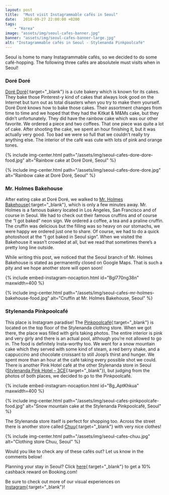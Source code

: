 ```yaml
---
layout: post
title:  "Must visit Instagrammable cafés in Seoul"
date:   2018-09-27 22:00:00 +0200
tags:
    - "Korea"
image: "assets/img/seoul-cafes-banner.jpg"
banner: "assets/img/seoul-cafes-banner-large.jpg"
alt: "Instagrammable cafés in Seoul - Stylenanda Pinkpoolcafé"
---
```


Seoul is home to many Instagrammable cafés, so we decided to do some café-hopping. The following three cafés are absolutele must visits when in Seoul! 

### Doré Doré

[Doré Doré][dore dore]{:target="_blank"} is a cute bakery which is known for its cakes. They bake those Pinterest-y kind of cakes that always look good on the Internet but turn out as total disasters when you try to make them yourself. Doré Doré knows how to bake those cakes. Their assortment changes from time to time and we hoped that they had the Kitkat & M&Ms cake, but they didn’t unfortunately. They did have the rainbow cake which was our other favorite. We ordered a piece and two coffees. That one piece was quite a lot of cake. After shooting the cake, we spent an hour finishing it, but it was actually very good. Too bad we were so full that we couldn’t really try anything else. The interior of the café was cute with lots of pink and orange tones. 

{% include img-center.html path="/assets/img/seoul-cafes-dore-dore-food.jpg" alt="Rainbow cake at Doré Doré, Seoul" %}

{% include img-center.html path="/assets/img/seoul-cafes-dore-dore.jpg" alt="Rainbow cake at Doré Doré, Seoul" %}

### Mr. Holmes Bakehouse 

After eating cake at Doré Doré, we walked to [Mr. Holmes Bakehouse][mr holmes bakehouse]{:target="_blank"}, which is only a few minutes away. Mr. Holmes is a famous bakery located in Los Angeles, San Francisco and of course in Seoul. We had to check out their famous cruffins and of course the “I got baked” neon sign. We ordered a coffee, a tea and a praline cruffin. The cruffin was delicious but the filling was so heavy on our stomachs, we were happy we ordered just one to share. Of course, we had to do a quick photoshoot at the “I got baked in Seoul sign”. When we visited the Bakehouse it wasn’t crowded at all, but we read that sometimes there’s a pretty long line outside.

While writing this post, we noticed that the Seoul branch of Mr. Holmes Bakehouse is stated as permanently closed on Google Maps. That is such a pity and we hope another store will open soon! 

{% include embed-instagram-nocaption.html id="Bgl770ng38n" maxwidth=400 %}

{% include img-center.html path="/assets/img/seoul-cafes-mr-holmes-bakehouse-food.jpg" alt="Cruffin at Mr. Holmes Bakehouse, Seoul" %}

### Stylenanda Pinkpoolcafé 

This place is Instagram paradise! The [Pinkpoolcafé][pinkpoolcafe]{:target="_blank"} is located on the top floor of the Stylenanda clothing store. When we got there, the place was filled with girls taking photos. The entire interior is pink and very girly and there is an actual pool, although you’re not allowed to go in. The food is definitely Insta-worthy too. We went for a snow mountain cake which they served with some kind of steam, a red berry shake, and a cappuccino and chocolate croissant to still Joop’s thirst and hunger. We spent more than an hour at the café taking every possible shot we could. There is another Pink Hotel café at the other Stylenanda store in Seoul ([Stylenanda Pink Hotel – 3CE][pink hotel]{:target="_blank"}), but judging from the photos of both places, we decided to go to the Pinkpoolcafé. 

{% include embed-instagram-nocaption.html id="Bg_AptKhkua" maxwidth=400 %}

{% include img-center.html path="/assets/img/seoul-cafes-pinkpoolcafe-food.jpg" alt="Snow mountain cake at the Stylenanda Pinkpoolcafé, Seoul" %}

The Stylenanda store itself is perfect for shopping too. Across the street there is another store called [Chuu][chuu]{:target="_blank"} with very nice clothes!

{% include img-center.html path="/assets/img/seoul-cafes-chuu.jpg" alt="Clothing store Chuu, Seoul" %}

Would you like to check any of these cafés out? Let us know in the comments below!

Planning your stay in Seoul? Click [here][booking.com]{:target="_blank"} to get a 10% cashback reward on Booking.com! 

Be sure to check out more of our visual experiences on [Instagram][instagram]{:target="_blank"}!

[instagram]: https://instagram.com/kipamojo 
[booking.com]: https://www.booking.com/s/11_6/joop9916 
[dore dore]: https://goo.gl/maps/gjjRxcgy1ET2
[mr holmes bakehouse]: https://goo.gl/maps/ao5UYSiFcXC2
[pinkpoolcafe]: https://goo.gl/maps/gKNroAHcwok 
[pink hotel]: https://goo.gl/maps/f2w9KsrSBG32
[chuu]: https://goo.gl/maps/VorACs1d5JT2
